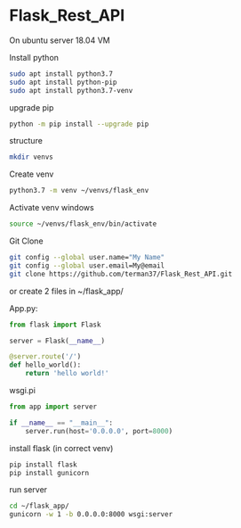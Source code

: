 # Flask_Rest_API

On ubuntu server 18.04 VM



Install python

```bash
sudo apt install python3.7
sudo apt install python-pip
sudo apt install python3.7-venv
```

upgrade pip

```bash
python -m pip install --upgrade pip
```

structure

```bash
mkdir venvs
```



Create venv

```bash
python3.7 -m venv ~/venvs/flask_env
```

Activate venv windows

```bash
source ~/venvs/flask_env/bin/activate
```



Git Clone 

```bash
git config --global user.name="My Name"
git config --global user.email=My@email
git clone https://github.com/terman37/Flask_Rest_API.git
```

or create 2 files in ~/flask_app/

App.py:

```python
from flask import Flask

server = Flask(__name__)

@server.route('/')
def hello_world():
    return 'hello world!'
```

wsgi.pi

```python
from app import server

if __name__ == "__main__":
    server.run(host='0.0.0.0', port=8000)
```



install flask (in correct venv)

```bash
pip install flask
pip install gunicorn
```

run server

```bash
cd ~/flask_app/
gunicorn -w 1 -b 0.0.0.0:8000 wsgi:server
```

